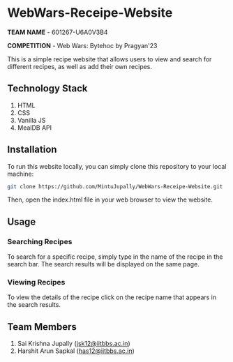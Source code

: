 # WebWars-Receipe-Website

**TEAM NAME** - 601267-U6A0V3B4

**COMPETITION** - Web Wars: Bytehoc by Pragyan'23

This is a simple recipe website that allows users to view and search for different recipes, as well as add their own recipes.

## Technology Stack
1. HTML
2. CSS
3. Vanilla JS
4. MealDB API

## Installation
To run this website locally, you can simply clone this repository to your local machine:

```bash
git clone https://github.com/MintuJupally/WebWars-Receipe-Website.git
```
Then, open the index.html file in your web browser to view the website.

## Usage
### Searching Recipes
To search for a specific recipe, simply type in the name of the recipe in the search bar. The search results will be displayed on the same page.

### Viewing Recipes
To view the details of the recipe click on the recipe name that appears in the search results.


## Team Members
1. Sai Krishna Jupally (jsk12@iitbbs.ac.in)
2. Harshit Arun Sapkal (has12@iitbbs.ac.in)

